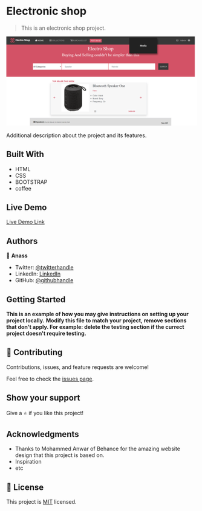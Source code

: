 # Electronic shop

> This is an electronic shop project.

![screenshot](Images/Screenshot.png)

Additional description about the project and its features.

## Built With

- HTML
- CSS
- BOOTSTRAP
- coffee

## Live Demo

[Live Demo Link](https://livedemo.com)

## Authors

👤 **Anass**

- Twitter: [@twitterhandle](https://twitter.com/AnassTantane)
- LinkedIn: [LinkedIn](https://www.linkedin.com/in/anass-tantane)
- GitHub: [@githubhandle](https://github.com/rockerbell)

## Getting Started

**This is an example of how you may give instructions on setting up your project locally.**
**Modify this file to match your project, remove sections that don't apply. For example: delete the testing section if the currect project doesn't require testing.**


## 🤝 Contributing

Contributions, issues, and feature requests are welcome!

Feel free to check the [issues page](issues/).

## Show your support

Give a ⭐️ if you like this project!

## Acknowledgments

- Thanks to Mohammed Anwar of Behance for the amazing website design that this project is based on.
- Inspiration
- etc

## 📝 License

This project is [MIT](lic.url) licensed.
